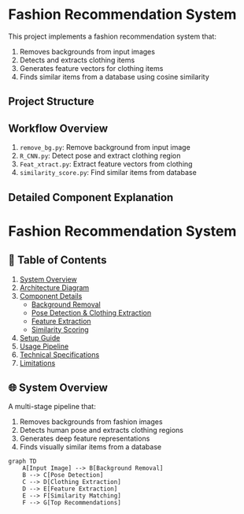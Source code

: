 # Fashion Recommendation System

This project implements a fashion recommendation system that:
1. Removes backgrounds from input images
2. Detects and extracts clothing items
3. Generates feature vectors for clothing items
4. Finds similar items from a database using cosine similarity

## Project Structure

## Workflow Overview

1. `remove_bg.py`: Remove background from input image
2. `R_CNN.py`: Detect pose and extract clothing region
3. `Feat_xtract.py`: Extract feature vectors from clothing
4. `similarity_score.py`: Find similar items from database

## Detailed Component Explanation

# Fashion Recommendation System

## 📌 Table of Contents
1. [System Overview](#-system-overview)
2. [Architecture Diagram](#-architecture-diagram)
3. [Component Details](#-component-details)
   - [Background Removal](#1-background-removal)
   - [Pose Detection & Clothing Extraction](#2-pose-detection--clothing-extraction)
   - [Feature Extraction](#3-feature-extraction)
   - [Similarity Scoring](#4-similarity-scoring)
4. [Setup Guide](#-setup-guide)
5. [Usage Pipeline](#-usage-pipeline)
6. [Technical Specifications](#-technical-specifications)
7. [Limitations](#-limitations)

## 🌐 System Overview

A multi-stage pipeline that:
1. Removes backgrounds from fashion images
2. Detects human pose and extracts clothing regions
3. Generates deep feature representations
4. Finds visually similar items from a database

```mermaid
graph TD
    A[Input Image] --> B[Background Removal]
    B --> C[Pose Detection]
    C --> D[Clothing Extraction]
    D --> E[Feature Extraction]
    E --> F[Similarity Matching]
    F --> G[Top Recommendations]
